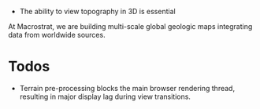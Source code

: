 - The ability to view topography in 3D is essential

At Macrostrat, we are building multi-scale global geologic maps
integrating data from worldwide sources.

# Todos

- Terrain pre-processing blocks the main browser rendering thread, resulting in
  major display lag during view transitions.
